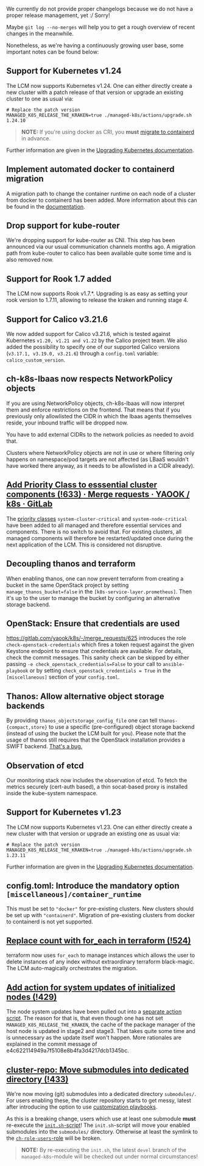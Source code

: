 We currently do not provide proper changelogs because we do not have a proper release management, yet :/ Sorry!

Maybe `git log --no-merges` will help you to get a rough overview of recent changes in the meanwhile.

Nonetheless, as we're having a continuously growing user base, some important notes can be found below:

## Support for Kubernetes v1.24

The LCM now supports Kubernetes v1.24.
One can either directly create a new cluster with a patch release of that version or upgrade an existing cluster to one as usual via:

```shell
# Replace the patch version
MANAGED_K8S_RELEASE_THE_KRAKEN=true ./managed-k8s/actions/upgrade.sh 1.24.10
```

> **NOTE:** If you're using docker as CRI,
> you **must** [migrate to containerd](https://yaook.gitlab.io/k8s/operation/migrate-docker-containerd.html)
> in advance.

Further information are given in the [Upgrading Kubernetes documentation](https://yaook.gitlab.io/k8s/operation/upgrading-kubernetes.html).

## Implement automated docker to containerd migration

A migration path to change the container runtime on each node of a cluster from docker to containerd has been added.
More information about this can be found in the [documentation](docs/src/operation/migrate-docker-containerd.md).

## Drop support for kube-router

We're dropping support for kube-router as CNI.
This step has been announced via our usual communication channels months ago.
A migration path from kube-router to calico has been available quite some time and is also removed now.

## Support for Rook 1.7 added

The LCM now supports Rook v1.7.*.
Upgrading is as easy as setting your rook version to 1.7.11, allowing to release the kraken and running stage 4.

## Support for Calico v3.21.6

We now added support for Calico v3.21.6, which is tested against Kubernetes `v1.20, v1.21 and v1.22` by the Calico project team.
We also added the possibility to specify one of our supported Calico versions (`v3.17.1, v3.19.0, v3.21.6`) through a `config.toml` variable: `calico_custom_version`.

## ch-k8s-lbaas now respects NetworkPolicy objects

If you are using NetworkPolicy objects, ch-k8s-lbaas will now interpret them and enforce restrictions on the frontend. That means that if you previously only allowlisted the CIDR in which the lbaas agents themselves reside, your inbound traffic will be dropped now.

You have to add external CIDRs to the network policies as needed to avoid that.

Clusters where NetworkPolicy objects are not in use or where filtering only happens on namespace/pod targets are not affected (as LBaaS wouldn't have worked there anyway, as it needs to be allowlisted in a CIDR already).

## [Add Priority Class to esssential cluster components (!633) · Merge requests · YAOOK / k8s · GitLab](https://gitlab.com/yaook/k8s/-/merge_requests/633)

The [priority classes](https://kubernetes.io/docs/concepts/scheduling-eviction/pod-priority-preemption/) `system-cluster-critical` and `system-node-critical` have been added to all managed and therefore essential services and components.
There is no switch to avoid that.
For existing clusters, all managed components will therefore be restarted/updated once during the next application of the LCM.
This is considered not disruptive.

## Decoupling thanos and terraform

When enabling thanos, one can now prevent terraform from creating a bucket in the same OpenStack project by setting `manage_thanos_bucket=false` in the `[k8s-service-layer.prometheus]`. Then it's up to the user to manage the bucket by configuring an alternative storage backend.

## OpenStack: Ensure that credentials are used

https://gitlab.com/yaook/k8s/-/merge_requests/625 introduces the role `check-openstack-credentials` which fires a token request against the given Keystone endpoint to ensure that credentials are available. For details, check the commit messages. This sanity check can be skipped by either passing `-e check_openstack_credentials=False` to your call to `ansible-playbook` or by setting `check_openstack_credentials = True` in the `[miscellaneous]` section of your `config.toml`.

## Thanos: Allow alternative object storage backends

By providing `thanos_objectstorage_config_file` one can tell `thanos-{compact,store}` to use a specific (pre-configured) object storage backend (instead of using the bucket the LCM built for you). Please note that the usage of thanos still requires that the OpenStack installation provides a SWIFT backend. [That's a bug.](https://gitlab.com/yaook/k8s/-/issues/356)

## Observation of etcd

Our monitoring stack now includes the observation of etcd. To fetch the metrics securely (cert-auth based), a thin socat-based proxy is installed inside the kube-system namespace.

## Support for Kubernetes v1.23

The LCM now supports Kubernetes v1.23.
One can either directly create a new cluster with that version or upgrade an existing one as usual via:

```shell
# Replace the patch version
MANAGED_K8S_RELEASE_THE_KRAKEN=true ./managed-k8s/actions/upgrade.sh 1.23.11
```

Further information are given in the [Upgrading Kubernetes documentation](https://yaook.gitlab.io/k8s/operation/upgrading-kubernetes.html).

## config.toml: Introduce the mandatory option `[miscellaneous]/container_runtime`

This must be set to `"docker"` for pre-existing clusters. New clusters
should be set up with `"containerd"`. Migration of pre-existing
clusters from docker to containerd is not yet supported.

## [Replace count with for_each in terraform (!524)](https://gitlab.com/yaook/k8s/-/merge_requests/524)

terraform now uses `for_each` to manage instances which allows the user to delete instances of any index without extraordinary terraform black-magic.
The LCM auto-magically orchestrates the migration.

## [Add action for system updates of initialized nodes (!429)](https://gitlab.com/yaook/k8s/-/merge_requests/429)

The node system updates have been pulled out into a [separate action script](https://yaook.gitlab.io/k8s/operation/actions-references.html#system_update_nodessh).
The reason for that is, that even though one has not set `MANAGED_K8S_RELEASE_THE_KRAKEN`, the cache of the package manager of the host node is updated in stage2 and stage3.
That takes quite some time and is unnecessary as the update itself won't happen.
More rationales are explained in the commit message of e4c622114949a7f5108e8b4fa3d4217dcb1345bc.

## [cluster-repo: Move submodules into dedicated directory (!433)](https://gitlab.com/yaook/k8s/-/merge_requests/433)

We're now moving (git) submodules into a dedicated directory `submodules/`.
For users enabling these, the cluster repository starts to get messy, latest after introducing the option to
   use [customization playbooks](https://yaook.gitlab.io/k8s/design/abstraction-layers.html#customization).

As this is a breaking change, users which use at least one submodule **must** re-execute the [`init.sh`-script](https://yaook.gitlab.io/k8s/operation/actions-references.html#initsh)!
The `init.sh`-script will move your enabled submodules into the `submodules/` directory.
Otherwise at least the symlink to the [`ch-role-users`-role](k8s-base/roles/ch-role-users) will be broken.

> **NOTE:** By re-executing the `init.sh`, the latest `devel` branch of the `managed-k8s`-module will be checked out under normal circumstances!

